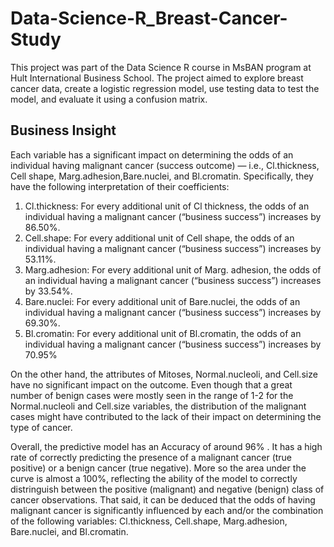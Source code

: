 # Data-Science-R_Breast-Cancer-Study

This project was part of the Data Science R course in MsBAN program at Hult International Business School. The project aimed to explore breast cancer data,  create a logistic regression model, use testing data to test the model, and evaluate it using a confusion matrix. 

## Business Insight

Each variable has a significant impact on determining the odds of an individual having malignant cancer (success outcome) — i.e., Cl.thickness, Cell shape, Marg.adhesion,Bare.nuclei, and Bl.cromatin. Specifically, they have the following interpretation of their coefficients:

1. Cl.thickness: For every additional unit of Cl thickness, the odds of an individual having a malignant cancer (“business success”) increases by 86.50%.
2. Cell.shape: For every additional unit of Cell shape, the odds of an individual having a malignant cancer (“business success”) increases by 53.11%.
3. Marg.adhesion: For every additional unit of Marg. adhesion, the odds of an individual having a malignant cancer (“business success”) increases by 33.54%.
4. Bare.nuclei: For every additional unit of Bare.nuclei, the odds of an individual having a malignant cancer (“business success”) increases by 69.30%.
5. Bl.cromatin: For every additional unit of Bl.cromatin, the odds of an individual having a malignant cancer (“business success”) increases by 70.95%

On the other hand, the attributes of Mitoses, Normal.nucleoli, and Cell.size have no significant impact on the outcome. Even though that a great number of benign cases were mostly seen in the range of 1-2 for the Normal.nucleoli and Cell.size variables, the distribution of the malignant cases might have contributed to the lack of their impact on determining the type of cancer.

Overall, the predictive model has an Accuracy of around 96% . It has a high rate of correctly predicting the presence of a malignant cancer (true positive) or a benign cancer (true negative). More so the area under the curve is almost a 100%, reflecting the ability of the model to correctly distringuish between the positive (malignant) and negative (benign) class of cancer observations. That said, it can be deduced that the odds of having malignant cancer is significantly influenced by each and/or the combination of the following variables: Cl.thickness, Cell.shape, Marg.adhesion, Bare.nuclei, and Bl.cromatin.
